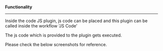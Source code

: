 **Functionality**

-------------------

Inside the code JS plugin, js code can be placed and this plugin can be
called inside the workflow ‘JS Code’

The js code which is provided to the plugin gets executed.

Please check the below screenshots for reference.

